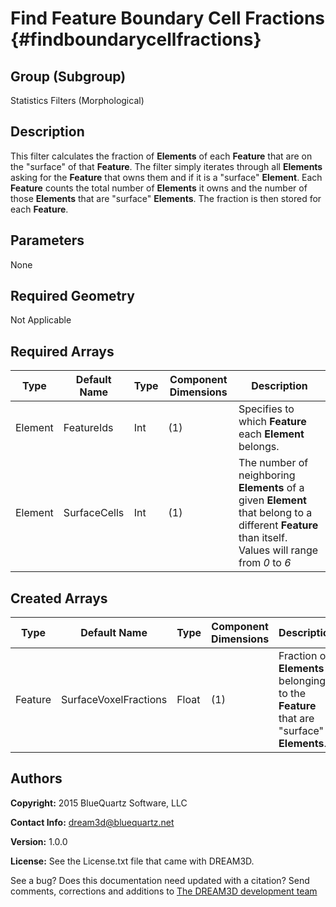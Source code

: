 Find Feature Boundary Cell Fractions {#findboundarycellfractions}
======

## Group (Subgroup) ##
Statistics Filters (Morphological)

## Description ##
This filter calculates the fraction of **Elements** of each **Feature** that are on the "surface" of that **Feature**.  The filter simply iterates through all **Elements** asking for the **Feature** that owns them and if it is a "surface" **Element**.  Each **Feature** counts the total number of **Elements** it owns and the number of those **Elements** that are "surface" **Elements**.  The fraction is then stored for each **Feature**.

## Parameters ##
None

## Required Geometry ##
Not Applicable

## Required Arrays ##

| Type | Default Name | Type | Component Dimensions | Description |
|------|--------------|-------------|---------|-----|
| Element | FeatureIds | Int | (1) | Specifies to which **Feature** each **Element** belongs. |
| Element | SurfaceCells | Int | (1) | The number of neighboring **Elements** of a given **Element** that belong to a different **Feature** than itself. Values will range from *0* to *6* |

## Created Arrays ##
| Type | Default Name | Type | Component Dimensions | Description |
|------|--------------|-------------|---------|-----|
| Feature | SurfaceVoxelFractions | Float | (1) | Fraction of **Elements** belonging to the **Feature** that are "surface" **Elements**. |

## Authors ##

**Copyright:** 2015 BlueQuartz Software, LLC

**Contact Info:** dream3d@bluequartz.net

**Version:** 1.0.0

**License:**  See the License.txt file that came with DREAM3D.




See a bug? Does this documentation need updated with a citation? Send comments, corrections and additions to [The DREAM3D development team](mailto:dream3d@bluequartz.net?subject=Documentation%20Correction)


